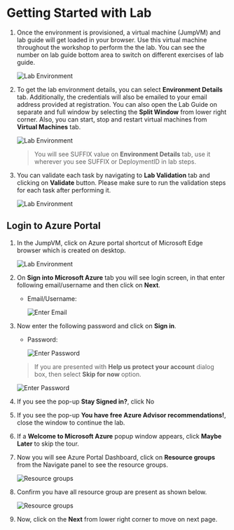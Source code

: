 # Getting Started with Lab

1. Once the environment is provisioned, a virtual machine (JumpVM) and lab guide will get loaded in your browser. Use this virtual machine throughout the workshop to perform the the lab. You can see the number on lab guide bottom area to switch on different exercises of lab guide.

   ![](Images/cloudlab-vm-guide.png "Lab Environment")

1. To get the lab environment details, you can select **Environment Details** tab. Additionally, the credentials will also be emailed to your email address provided at registration. You can also open the Lab Guide on separate and full window by selecting the **Split Window** from lower right corner. Also, you can start, stop and restart virtual machines from **Virtual Machines** tab.

   ![](Images/splitwindow1.png "Lab Environment")
 
    > You will see SUFFIX value on **Environment Details** tab, use it wherever you see SUFFIX or DeploymentID in lab steps.

1. You can validate each task by navigating to **Lab Validation** tab and clicking on **Validate** button. Please make sure to run the validation steps for each task after performing it. 

   ![](Images/validation.png "Lab Environment")

## Login to Azure Portal
1. In the JumpVM, click on Azure portal shortcut of Microsoft Edge browser which is created on desktop.

   ![](Images/cloudlab-vm-guide.png "Lab Environment")
   
1. On **Sign into Microsoft Azure** tab you will see login screen, in that enter following email/username and then click on **Next**. 
   * Email/Username: <inject key="AzureAdUserEmail"></inject>
   
     ![](Images/image7.png "Enter Email")
     
1. Now enter the following password and click on **Sign in**.
   * Password: <inject key="AzureAdUserPassword"></inject>
   
     ![](Images/image8.png "Enter Password")
     
   > If you are presented with **Help us protect your account** dialog box, then select **Skip for now** option.

     ![](Images/MFA.png "Enter Password")
  
1. If you see the pop-up **Stay Signed in?**, click No

1. If you see the pop-up **You have free Azure Advisor recommendations!**, close the window to continue the lab.

1. If a **Welcome to Microsoft Azure** popup window appears, click **Maybe Later** to skip the tour.
   
1. Now you will see Azure Portal Dashboard, click on **Resource groups** from the Navigate panel to see the resource groups.

    ![](Images/select-rg.png "Resource groups")
   
1. Confirm you have all resource group are present as shown below.

    ![](Images/upimage10.png "Resource groups")
   
1. Now, click on the **Next** from lower right corner to move on next page.
